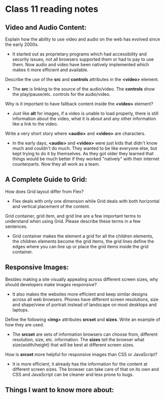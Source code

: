 # Class 11 reading notes

## Video and Audio Content:

Explain how the ability to use video and audio on the web has evolved since the early 2000s.

* It started out as proprietary programs which had accessibility and security issues, not all browsers supported them or had to pay to use them. Now audio and video have been natively implemented which makes it more efficient and available.

Describe the use of the **src** and **controls** attributes in the **\<video\>** element.

* The **src** is linking to the source of the audio/video. The **controls** show the play/pause/etc. controls for the audio/video.


Why is it important to have fallback content inside the **\<video\>** element?

* Just like **alt** for images, if a video is unable to load properly, there is still information about the video, what it is about and any other information like a link to the video.

Write a very short story where **\<audio\>** and **\<video\>** are characters.

* In the early days, **\<audio\>** and **\<video\>** were just kids that didn't know much and couldn't do much. They wanted to be like everyone else, but kept trying to do it by themselves. As they got older they learned that things would be much better if they worked "natively" with their internet counterparts. Now they all work as a team.


## A Complete Guide to Grid:

How does Grid layout differ from Flex?

* Flex deals with only one dimension while Grid deals with both horizontal and vertical placement of the content.


Grid container, grid item, and grid line are a few important terms to understand when using Grid. Please describe these terms in a few sentences.

* Grid container makes the element a grid for all the children elements, the children elements become the grid items, the grid lines define the edges where you can line up or place the grid items inside the grid container.

## Responsive Images:

Besides making a site visually appealing across different screen sizes, why should developers make images responsive?

* It also makes the websites more efficient and keep similar designs across all web browsers. Phones have different screen resolutions, size and shape/view of portrait instead of landscape on most desktops and laptops.


Define the following **\<img\>** attributes **srcset** and **sizes**. Write an example of how they are used.

* The **srcset** are sets of information browsers can choose from, different resolution, size, etc. information. The **sizes** tell the browser what size(width/height) that will be best at different screen sizes.

How is **srcset** more helpful for responsive images than CSS or JavaScript?

* It is more efficient, it already has the information for the content at different screen sizes. The browser can take care of that on its own and CSS and JavaScript can be cleaner and less prone to bugs.


## Things I want to know more about:
